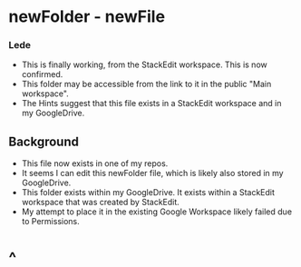 # newFolder - newFile

### Lede
* This is finally working, from the StackEdit workspace.  This is now confirmed.
* This folder may be accessible from the link to it in the public "Main workspace".
* The Hints suggest that this file exists in a StackEdit workspace and in my GoogleDrive.

## Background

* This file now exists in one of my repos.
* It seems I can edit this newFolder file, which is likely also stored in my GoogleDrive.
* This folder exists within my GoogleDrive.  It exists within a StackEdit workspace that was created by StackEdit.
* My attempt to place it in the existing Google Workspace likely failed due to Permissions.

# ^


<!--stackedit_data:
eyJoaXN0b3J5IjpbMTUxNDMzODcxOCwtMjc2NjMyOTUsLTIwNj
gxMTUxMzUsLTE1OTM2OTAwMDQsMTU3MzQ5Mzg3Ml19
-->